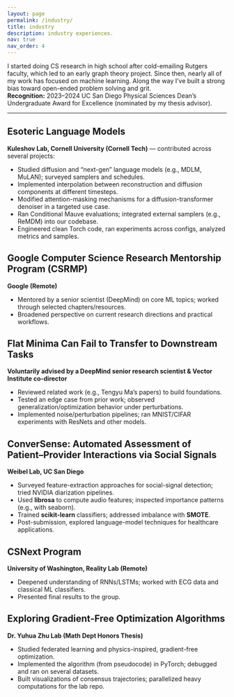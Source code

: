 ```yaml
---
layout: page
permalink: /industry/
title: industry
description: industry experiences.
nav: true
nav_order: 4
---
```


I started doing CS research in high school after cold-emailing Rutgers faculty, which led to an early graph theory project. Since then, nearly all of my work has focused on machine learning. Along the way I’ve built a strong bias toward open-ended problem solving and grit.  
**Recognition:** 2023–2024 UC San Diego Physical Sciences Dean’s Undergraduate Award for Excellence (nominated by my thesis advisor).

---

## Esoteric Language Models

**Kuleshov Lab, Cornell University (Cornell Tech)** — contributed across several projects:

- Studied diffusion and “next-gen” language models (e.g., MDLM, MuLAN); surveyed samplers and schedules.
- Implemented interpolation between reconstruction and diffusion components at different timesteps.
- Modified attention-masking mechanisms for a diffusion-transformer denoiser in a targeted use case.
- Ran Conditional Mauve evaluations; integrated external samplers (e.g., ReMDM) into our codebase.
- Engineered clean Torch code, ran experiments across configs, analyzed metrics and samples.

## Google Computer Science Research Mentorship Program (CSRMP)

**Google (Remote)**

- Mentored by a senior scientist (DeepMind) on core ML topics; worked through selected chapters/resources.
- Broadened perspective on current research directions and practical workflows.

## Flat Minima Can Fail to Transfer to Downstream Tasks

**Voluntarily advised by a DeepMind senior research scientist & Vector Institute co-director**

- Reviewed related work (e.g., Tengyu Ma’s papers) to build foundations.
- Tested an edge case from prior work; observed generalization/optimization behavior under perturbations.
- Implemented noise/perturbation pipelines; ran MNIST/CIFAR experiments with ResNets and other models.

## ConverSense: Automated Assessment of Patient–Provider Interactions via Social Signals

**Weibel Lab, UC San Diego**

- Surveyed feature-extraction approaches for social-signal detection; tried NVIDIA diarization pipelines.
- Used **librosa** to compute audio features; inspected importance patterns (e.g., with seaborn).
- Trained **scikit-learn** classifiers; addressed imbalance with **SMOTE**.
- Post-submission, explored language-model techniques for healthcare applications.

## CSNext Program

**University of Washington, Reality Lab (Remote)**

- Deepened understanding of RNNs/LSTMs; worked with ECG data and classical ML classifiers.
- Presented final results to the group.

## Exploring Gradient-Free Optimization Algorithms

**Dr. Yuhua Zhu Lab (Math Dept Honors Thesis)**

- Studied federated learning and physics-inspired, gradient-free optimization.
- Implemented the algorithm (from pseudocode) in PyTorch; debugged and ran on several datasets.
- Built visualizations of consensus trajectories; parallelized heavy computations for the lab repo.
